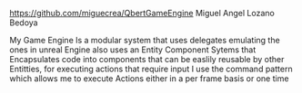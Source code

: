 https://github.com/miguecrea/QbertGameEngine
Miguel Angel Lozano Bedoya

My Game Engine Is a modular system that uses delegates emulating the ones in unreal Engine 
also uses an  Entity Component Sytems that Encapsulates code into components that can be easlily
reusable by other Entitties, for executing actions that require input I use the command pattern which allows me to execute 
Actions either in  a per frame basis or one time 


